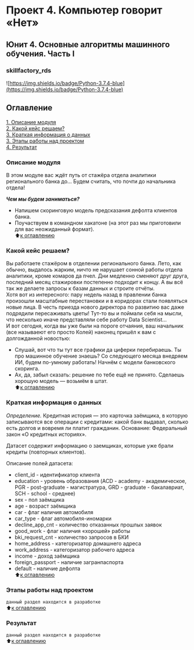 # Проект 4. Компьютер говорит «Нет»
## Юнит 4. Основные алгоритмы машинного обучения. Часть I   
### skillfactory_rds  
![https://img.shields.io/badge/Python-3.7.4-blue](https://img.shields.io/badge/Python-3.7.4-blue)

## Оглавление  
[1. Описание модуля](https://github.com/alex-sokolov2011/skillfactory_rds/blob/master/module_4/README.md#Описание-модуля)  
[2. Какой кейс решаем?](https://github.com/alex-sokolov2011/skillfactory_rds/blob/master/module_4/README.md#Какой-кейс-решаем?)  
[3. Краткая информация о данных](https://github.com/alex-sokolov2011/skillfactory_rds/blob/master/module_4/README.md#Краткая-информация-о-данных)  
[3. Этапы работы над проектом](https://github.com/alex-sokolov2011/skillfactory_rds/blob/master/module_4/README.md#Этапы-работы-над-проектом)  
[4. Результат](https://github.com/alex-sokolov2011/skillfactory_rds/blob/master/module_4/README.md#Результат)  

### Описание модуля  
В этом модуле вас ждёт путь от стажёра отдела аналитики регионального банка до… Будем считать, что почти до начальника отдела!  

***Чем мы будем заниматься?***  
- Напишем скоринговую модель предсказания дефолта клиентов банка.  
- Поучаствуем в командном хакатоне (на этот раз мы приготовили для вас неожиданный формат).  
:arrow_up:[к оглавлению](https://github.com/alex-sokolov2011/skillfactory_rds/blob/master/module_4/README.md#Оглавление)

### Какой кейс решаем?
Вы работаете стажёром в отделении регионального банка. Лето, как обычно, выдалось жарким, ничто не нарушает сонной работы отдела аналитики, кроме комаров да пчел. Дни медленно сменяют друг друга, последний месяц стажировки постепенно подходит к концу. А вы всё так же делаете запросы к базам данных и строите отчёты.  
Хотя вот из интересного: пару недель назад в правлении банка произошли масштабные перестановки и в коридорах стали появляться новые лица. В честь приезда нового директора по развитию вас даже подрядили пересаживать цветы! Тут-то вы и поймали себя на мысли, что несколько иначе представляли себе работу Data Scientist…  
И вот сегодня, когда вы уже были на пороге отчаяния, ваш начальник (все называеют его просто Колей) наконец пришёл к вам с долгожданной новостью:  
- Слушай, вот что ты тут все графики да циферки перебираешь. Ты про машинное обучение знаешь? Со следующего месяца внедряем ИИ, будем по-умному работать! Начнём с модели банковского скоринга.  
- Ах, да, забыл сказать: решение по тебе ещё не принято. Сделаешь хорошую модель — возьмём в штат.  
:arrow_up:[к оглавлению](https://github.com/alex-sokolov2011/skillfactory_rds/blob/master/module_4/README.md#Оглавление)

### Краткая информация о данных
*Определение.* Кредитная история — это карточка заёмщика, в которую записываются все операции с кредитами: какой банк выдавал, сколько есть долгов и вовремя ли платит гражданин. Основание: Федеральный закон «О кредитных историях».  

Датасет содержит информацию о заемщиках, которые уже брали кредиты (повторных клиентов).  

Описание полей датасета:  
- client_id	- идентификатор клиента  
- education	- уровень образования (ACD - academy - академическое, PGR - post-graduate - магистратура, GRD - graduate - бакалавриат, SCH - school - среднее)  
- sex	- пол заёмщика  
- age	- возраст заёмщика  
- car	- флаг наличия автомобиля  
- car_type	- флаг автомобиля-иномарки  
- decline_app_cnt	- количество отказанных прошлых заявок  
- good_work	- флаг наличия «хорошей» работы  
- bki_request_cnt	- количество запросов в БКИ  
- home_address	- категоризатор домашнего адреса  
- work_address	- категоризатор рабочего адреса  
- income	- доход заёмщика  
- foreign_passport	- наличие загранпаспорта  
- default	- наличие дефолта  
:arrow_up:[к оглавлению](https://github.com/alex-sokolov2011/skillfactory_rds/blob/master/module_4/README.md#Оглавление)

### Этапы работы над проектом  
`данный раздел находится в разработке`  
:arrow_up:[к оглавлению](https://github.com/alex-sokolov2011/skillfactory_rds/blob/master/module_4/README.md#Оглавление)

### Результат  
`данный раздел находится в разработке`  
:arrow_up:[к оглавлению](https://github.com/alex-sokolov2011/skillfactory_rds/blob/master/module_4/README.md#Оглавление)

